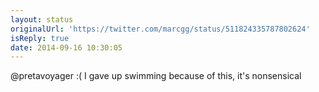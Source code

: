 ```yaml
---
layout: status
originalUrl: 'https://twitter.com/marcgg/status/511824335787802624'
isReply: true
date: 2014-09-16 10:30:05
---
```


@pretavoyager :( I gave up swimming because of this, it's nonsensical

